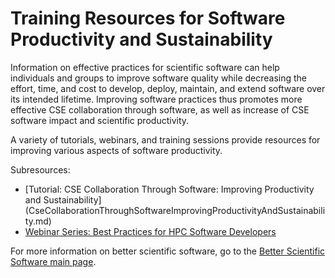 #  Training Resources for Software Productivity and Sustainability

Information on effective practices for scientific software can help individuals and groups to improve software quality while decreasing the effort, time, and cost to develop, deploy, maintain, and extend software over its intended lifetime.  Improving software practices thus promotes more effective CSE collaboration through software, as well as increase of CSE software impact and scientific productivity.  

A variety of tutorials, webinars, and training sessions provide resources for improving various aspects of software productivity.  

Subresources:
- [Tutorial: CSE Collaboration Through Software: Improving Productivity and Sustainability]
(CseCollaborationThroughSoftwareImprovingProductivityAndSustainability.md)
- [Webinar Series: Best Practices for HPC Software Developers](BestPracticesForHPCSwDevelopersWebinarSeries.md)

For more information on better scientific software, go to the [Better Scientific Software main page](http://betterscientificsoftware.info).

<!--- 
Categories: crosscutting, planning, reliability, collaboration, performance, individual productivity
Topics: [import from subresources]
Tags: [import from subresources]
Level: 2
Prerequisites: WhatIsSoftwareProductivity.md
Aggregate: base
--->
